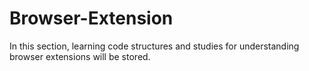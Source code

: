 # Browser-Extension
In this section, learning code structures and studies for understanding browser extensions will be stored.
